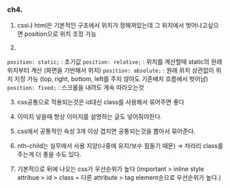 ### ch4.

1. css나 html은 기본적인 구조에서 위치가 정해져있는데 그 위치에서 벗어나고싶으면
position으로 위치 조정 가능

2. 
`position: static;` : 초기값
`position: relative;` : 위치를 계산할때 static의 원래위치부터 계산 (화면을 기반해서 위치)
`position: absolute;` : 원래 위치 상관없이 위치 지정 가능 (top, right, bottom, left를 주지 않아도 기존배치 흐름에서 벗어남)
`position: fixed;` : 스크롤을 내려도 계속 따라오는것

3. css공통으로 적용되는것은 id대신 class를 사용해서 묶어주면 좋다

4. 이미지 넣을때 항상 이미지를 설명하는 글도 넣어줘야한다.

5. css에서 공통적인 속성 3개 이상 겹치면 공통되는것을 뽑아서 묶어준다.

6. nth-child는 실무에서 사용 지양(나중에 유지/보수 힘들기 때문) 
→ 차라리 class를 주는게 더 좋을 수도 있다.

7. 기본적으로 뒤에 나오는 css가 우선순위가 높다
(important > inline style attribue > id > class = 다른 attribute > tag element순으로  우선순위가 높다.)
